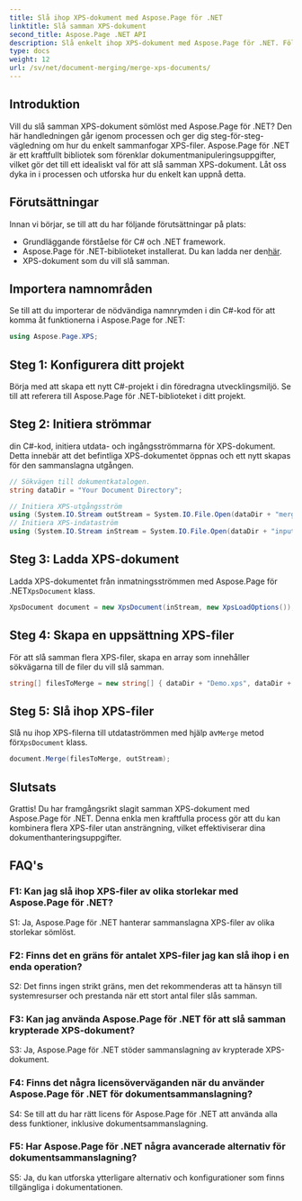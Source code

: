 ```yaml
---
title: Slå ihop XPS-dokument med Aspose.Page för .NET
linktitle: Slå samman XPS-dokument
second_title: Aspose.Page .NET API
description: Slå enkelt ihop XPS-dokument med Aspose.Page för .NET. Följ vår steg-för-steg-guide för sömlös dokumenthantering.
type: docs
weight: 12
url: /sv/net/document-merging/merge-xps-documents/
---
```

## Introduktion

Vill du slå samman XPS-dokument sömlöst med Aspose.Page för .NET? Den här handledningen går igenom processen och ger dig steg-för-steg-vägledning om hur du enkelt sammanfogar XPS-filer. Aspose.Page för .NET är ett kraftfullt bibliotek som förenklar dokumentmanipuleringsuppgifter, vilket gör det till ett idealiskt val för att slå samman XPS-dokument. Låt oss dyka in i processen och utforska hur du enkelt kan uppnå detta.

## Förutsättningar

Innan vi börjar, se till att du har följande förutsättningar på plats:

- Grundläggande förståelse för C# och .NET framework.
-  Aspose.Page för .NET-biblioteket installerat. Du kan ladda ner den[här](https://releases.aspose.com/page/net/).
- XPS-dokument som du vill slå samman.

## Importera namnområden

Se till att du importerar de nödvändiga namnrymden i din C#-kod för att komma åt funktionerna i Aspose.Page for .NET:

```csharp
using Aspose.Page.XPS;
```

## Steg 1: Konfigurera ditt projekt

Börja med att skapa ett nytt C#-projekt i din föredragna utvecklingsmiljö. Se till att referera till Aspose.Page för .NET-biblioteket i ditt projekt.

## Steg 2: Initiera strömmar

din C#-kod, initiera utdata- och ingångsströmmarna för XPS-dokument. Detta innebär att det befintliga XPS-dokumentet öppnas och ett nytt skapas för den sammanslagna utgången.

```csharp
// Sökvägen till dokumentkatalogen.
string dataDir = "Your Document Directory";

// Initiera XPS-utgångsström
using (System.IO.Stream outStream = System.IO.File.Open(dataDir + "mergedXPSfiles.xps", System.IO.FileMode.OpenOrCreate, System.IO.FileAccess.Write))
// Initiera XPS-indataström
using (System.IO.Stream inStream = System.IO.File.Open(dataDir + "input.xps", System.IO.FileMode.Open))
```

## Steg 3: Ladda XPS-dokument

 Ladda XPS-dokumentet från inmatningsströmmen med Aspose.Page för .NET`XpsDocument` klass.

```csharp
XpsDocument document = new XpsDocument(inStream, new XpsLoadOptions());
```

## Steg 4: Skapa en uppsättning XPS-filer

För att slå samman flera XPS-filer, skapa en array som innehåller sökvägarna till de filer du vill slå samman.

```csharp
string[] filesToMerge = new string[] { dataDir + "Demo.xps", dataDir + "sample.xps" };
```

## Steg 5: Slå ihop XPS-filer

 Slå nu ihop XPS-filerna till utdataströmmen med hjälp av`Merge` metod för`XpsDocument` klass.

```csharp
document.Merge(filesToMerge, outStream);
```

## Slutsats

Grattis! Du har framgångsrikt slagit samman XPS-dokument med Aspose.Page för .NET. Denna enkla men kraftfulla process gör att du kan kombinera flera XPS-filer utan ansträngning, vilket effektiviserar dina dokumenthanteringsuppgifter.

## FAQ's

### F1: Kan jag slå ihop XPS-filer av olika storlekar med Aspose.Page för .NET?

S1: Ja, Aspose.Page för .NET hanterar sammanslagna XPS-filer av olika storlekar sömlöst.

### F2: Finns det en gräns för antalet XPS-filer jag kan slå ihop i en enda operation?

S2: Det finns ingen strikt gräns, men det rekommenderas att ta hänsyn till systemresurser och prestanda när ett stort antal filer slås samman.

### F3: Kan jag använda Aspose.Page för .NET för att slå samman krypterade XPS-dokument?

S3: Ja, Aspose.Page för .NET stöder sammanslagning av krypterade XPS-dokument.

### F4: Finns det några licensöverväganden när du använder Aspose.Page för .NET för dokumentsammanslagning?

S4: Se till att du har rätt licens för Aspose.Page för .NET att använda alla dess funktioner, inklusive dokumentsammanslagning.

### F5: Har Aspose.Page för .NET några avancerade alternativ för dokumentsammanslagning?

S5: Ja, du kan utforska ytterligare alternativ och konfigurationer som finns tillgängliga i dokumentationen.